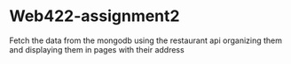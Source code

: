 # Web422-assignment2
Fetch the data from the mongodb using the restaurant api organizing them and displaying them in pages with their address
